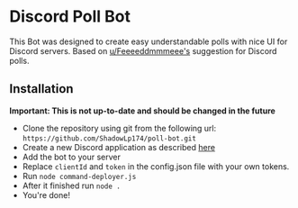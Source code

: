 # Discord Poll Bot

This Bot was designed to create easy understandable polls with nice UI for Discord servers.
Based on [u/Feeeeddmmmeee's](https://www.reddit.com/user/Feeeeddmmmeee) suggestion for Discord polls.

## Installation

**Important: This is not up-to-date and should be changed in the future**

* Clone the repository using git from the following url: ```https://github.com/ShadowLp174/poll-bot.git```
* Create a new Discord application as described [here]("https://discordjs.guide/preparations/setting-up-a-bot-application.html#creating-your-bot")
* Add the bot to your server
* Replace `clientId` and `token` in the config.json file with your own tokens.
* Run `node command-deployer.js`
* After it finished run `node .`
* You're done!
